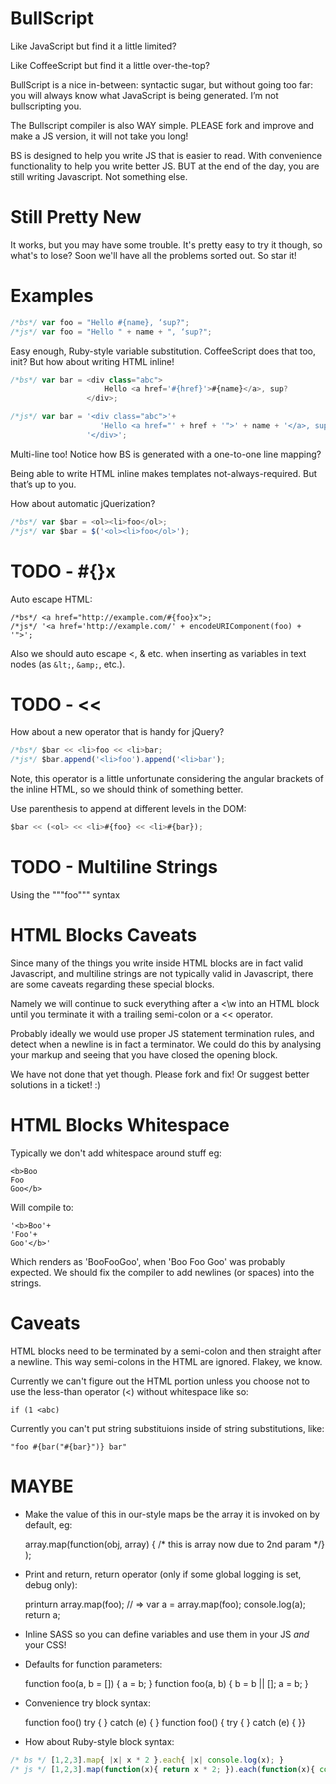 BullScript
==========
Like JavaScript but find it a little limited?

Like CoffeeScript but find it a little over-the-top?

BullScript is a nice in-between: syntactic sugar, but without going too far:
you will always know what JavaScript is being generated. I’m not
bullscripting you.

The Bullscript compiler is also WAY simple. PLEASE fork and improve and make a JS version, it will not take you long!

BS is designed to help you write JS that is easier to read. With convenience
functionality to help you write better JS. BUT at the end of the day, you are
still writing Javascript. Not something else.

Still Pretty New
================
It works, but you may have some trouble. It's pretty easy to try it though,
so what's to lose? Soon we'll have all the problems sorted out. So star it!

Examples
========

```js
/*bs*/ var foo = "Hello #{name}, ‘sup?";
/*js*/ var foo = "Hello " + name + ", ‘sup?";
```

Easy enough, Ruby-style variable substitution. CoffeeScript does that too,
init? But how about writing HTML inline!

```js
/*bs*/ var bar = <div class="abc">
                     Hello <a href='#{href}'>#{name}</a>, sup?
                 </div>;

/*js*/ var bar = '<div class="abc">'+
                    'Hello <a href="' + href + '">' + name + '</a>, sup?'+
                 '</div>';
```

Multi-line too! Notice how BS is generated with a one-to-one line mapping?

Being able to write HTML inline makes templates not-always-required. But
that’s up to you.

How about automatic jQuerization?

```js
/*bs*/ var $bar = <ol><li>foo</ol>;
/*js*/ var $bar = $('<ol><li>foo</ol>');
```

TODO - #{}x
===========
Auto escape HTML:

    /*bs*/ <a href="http://example.com/#{foo}x">;
    /*js*/ '<a href='http://example.com/' + encodeURIComponent(foo) + '">';

Also we should auto escape <, & etc. when inserting as variables in text nodes
(as `&lt;`, `&amp;`, etc.).

TODO - <<
=========
How about a new operator that is handy for jQuery?

```js
/*bs*/ $bar << <li>foo << <li>bar;
/*js*/ $bar.append('<li>foo').append('<li>bar');
```

Note, this operator is a little unfortunate considering the angular brackets
of the inline HTML, so we should think of something better.

Use parenthesis to append at different levels in the DOM:

```js
$bar << (<ol> << <li>#{foo} << <li>#{bar});
```

TODO - Multiline Strings
========================
Using the """foo""" syntax


HTML Blocks Caveats
===================
Since many of the things you write inside HTML blocks are in fact valid
Javascript, and multiline strings are not typically valid in Javascript,
there are some caveats regarding these special blocks.

Namely we will continue to suck everything after a <\w into an HTML block
until you terminate it with a trailing semi-colon or a << operator.

Probably ideally we would use proper JS statement termination rules, and
detect when a newline is in fact a terminator. We could do this by analysing
your markup and seeing that you have closed the opening block.

We have not done that yet though. Please fork and fix! Or suggest better
solutions in a ticket! :)


HTML Blocks Whitespace
======================
Typically we don't add whitespace around stuff eg:

    <b>Boo
    Foo
    Goo</b>

Will compile to:

    '<b>Boo'+
    'Foo'+
    Goo'</b>'

Which renders as 'BooFooGoo', when 'Boo Foo Goo' was probably expected. We
should fix the compiler to add newlines (or spaces) into the strings.


Caveats
=======
HTML blocks need to be terminated by a semi-colon and then straight after a
newline. This way semi-colons in the HTML are ignored. Flakey, we know.

Currently we can't figure out the HTML portion unless you choose not to use
the less-than operator (<) without whitespace like so:

    if (1 <abc)

Currently you can't put string substituions inside of string substitutions,
like:

    "foo #{bar("#{bar}")} bar"


MAYBE
=====
* Make the value of this in our-style maps be the array it is invoked on by
default, eg:

    array.map(function(obj, array) { /* this is array now due to 2nd param */} );

* Print and return, return operator (only if some global logging is set, debug only):

    printurn array.map(foo); // => var a = array.map(foo); console.log(a); return a;

* Inline SASS so you can define variables and use them in your JS *and* your CSS!
* Defaults for function parameters:

    function foo(a, b = []) {
        a = b;
    }
    function foo(a, b) { b = b || [];
        a = b;
    }

* Convenience try block syntax:

    function foo() try {
    } catch (e) {
    }
    function foo() { try {
    } catch (e) {
    }}

* How about Ruby-style block syntax:

```js
/* bs */ [1,2,3].map{ |x| x * 2 }.each{ |x| console.log(x); }
/* js */ [1,2,3].map(function(x){ return x * 2; }).each(function(x){ console.log(x); })
```
